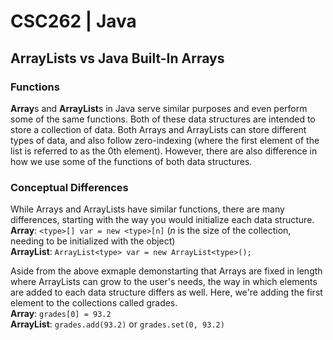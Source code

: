 # CSC262 | Java 
## ArrayLists vs Java Built-In Arrays
### Functions
**Array**s and **ArrayList**s in Java serve similar purposes and even perform some of the same functions. Both of these data structures are intended to store a collection of data. Both Arrays and ArrayLists can store different types of data, and also follow zero-indexing (where the first element of the list is referred to as the 0th element). However, there are also difference in how we use some of the functions of both data structures.

### Conceptual Differences
While Arrays and ArrayLists have similar functions, there are many differences, starting with the way you would initialize each data structure.
**Array**: `<type>[] var = new <type>[n]` (*n* is the size of the collection, needing to be initialized with the object)<br>
**ArrayList**: `ArrayList<type> var = new ArrayList<type>();`<br>

Aside from the above exmaple demonstarting that Arrays are fixed in length where ArrayLists can grow to the user's needs, the way in which elements are added to each data structure differs as well. Here, we're adding the first element to the collections called grades.<br>
**Array**: `grades[0] = 93.2`<br>
**ArrayList**: `grades.add(93.2)` or `grades.set(0, 93.2)`
